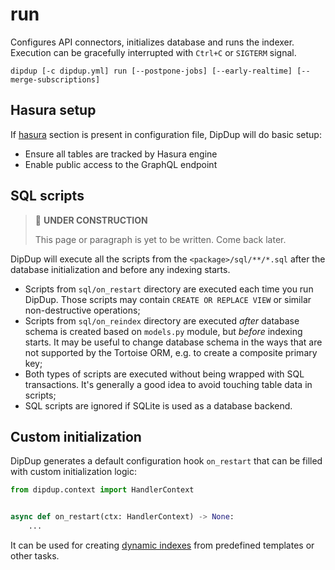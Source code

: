 # run

Configures API connectors, initializes database and runs the indexer. Execution can be gracefully interrupted with `Ctrl+C` or `SIGTERM` signal.

```shell
dipdup [-c dipdup.yml] run [--postpone-jobs] [--early-realtime] [--merge-subscriptions]
```

## Hasura setup

If [hasura](../config/hasura.md) section is present in configuration file, DipDup will do basic setup:

* Ensure all tables are tracked by Hasura engine
* Enable public access to the GraphQL endpoint

## SQL scripts

> 🚧 **UNDER CONSTRUCTION**
>
> This page or paragraph is yet to be written. Come back later.

DipDup will execute all the scripts from the `<package>/sql/**/*.sql` after the database initialization and before any indexing starts.

* Scripts from `sql/on_restart` directory are executed each time you run DipDup. Those scripts may contain `CREATE OR REPLACE VIEW` or similar non-destructive operations;
* Scripts from `sql/on_reindex` directory are executed _after_ database schema is created based on `models.py` module, but _before_ indexing starts. It may be useful to change database schema in the ways that are not supported by the Tortoise ORM, e.g. to create a composite primary key;
* Both types of scripts are executed without being wrapped with SQL transactions. It's generally a good idea to avoid touching table data in scripts;
* SQL scripts are ignored if SQLite is used as a database backend.

## Custom initialization

DipDup generates a default configuration hook `on_restart` that can be filled with custom initialization logic:

```python
from dipdup.context import HandlerContext


async def on_restart(ctx: HandlerContext) -> None:
    ...
```

It can be used for creating [dynamic indexes](../config/templates.md#dynamic-instances) from predefined templates or other tasks.
